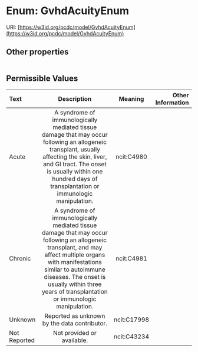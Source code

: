 
# Enum: GvhdAcuityEnum




URI: [https://w3id.org/pcdc/model/GvhdAcuityEnum](https://w3id.org/pcdc/model/GvhdAcuityEnum)


## Other properties

|  |  |  |
| --- | --- | --- |

## Permissible Values

| Text | Description | Meaning | Other Information |
| :--- | :---: | :---: | ---: |
| Acute | A syndrome of immunologically mediated tissue damage that may occur following an allogeneic transplant, usually affecting the skin, liver, and GI tract. The onset is usually within one hundred days of transplantation or immunologic manipulation. | ncit:C4980 |  |
| Chronic | A syndrome of immunologically mediated tissue damage that may occur following an allogeneic transplant, and may affect multiple organs with manifestations similar to autoimmune diseases. The onset is usually within three years of transplantation or immunologic manipulation. | ncit:C4981 |  |
| Unknown | Reported as unknown by the data contributor. | ncit:C17998 |  |
| Not Reported | Not provided or available. | ncit:C43234 |  |

